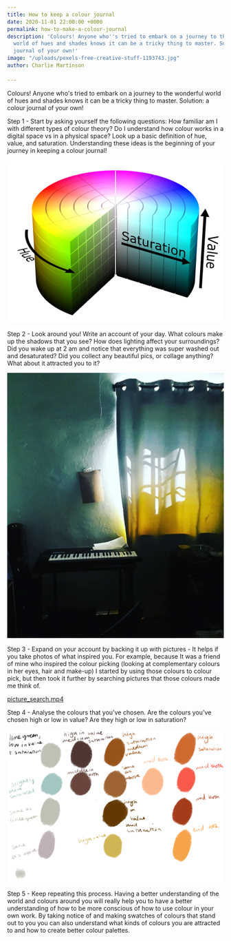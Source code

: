 ```yaml
---
title: How to keep a colour journal
date: 2020-11-01 22:00:00 +0000
permalink: how-to-make-a-colour-journal
description: 'Colours! Anyone who''s tried to embark on a journey to the wonderful
  world of hues and shades knows it can be a tricky thing to master. Solution: a colour
  journal of your own!'
image: "/uploads/pexels-free-creative-stuff-1193743.jpg"
author: Charlie Martinson

---
```

Colours! Anyone who's tried to embark on a journey to the wonderful world of hues and shades knows it can be a tricky thing to master. Solution: a colour journal of your own!

Step 1 - Start by asking yourself the following questions: How familiar am I with different types of colour theory? Do I understand how colour works in a digital space vs in a physical space? Look up a basic definition of hue, value, and saturation. Understanding these ideas is the beginning of your journey in keeping a colour journal!

![](/uploads/untitled7878.png)

Step 2 - Look around you! Write an account of your day. What colours make up the shadows that you see? How does lighting affect your surroundings? Did you wake up at 2 am and notice that everything was super washed out and desaturated? Did you collect any beautiful pics, or collage anything? What about it attracted you to it?

![](/uploads/colour-journal-3.png)

Step 3 - Expand on your account by backing it up with pictures - It helps if you take photos of what inspired you. For example, because It was a friend of mine who inspired the colour picking (looking at complementary colours in her eyes, hair and make-up) I started by using those colours to colour pick, but then took it further by searching pictures that those colours made me think of.

[picture_search.mp4](/uploads/picture_search.mp4 "picture_search.mp4") 

Step 4 - Analyse the colours that you've chosen. Are the colours you've chosen high or low in value? Are they high or low in saturation?

![](/uploads/colour-journal-2.png)

Step 5 - Keep repeating this process. Having a better understanding of the world and colours around you will really help you to have a better understanding of how to be more conscious of how to use colour in your own work. By taking notice of and making swatches of colours that stand out to you you can also understand what kinds of colours you are attracted to and how to create better colour palettes.